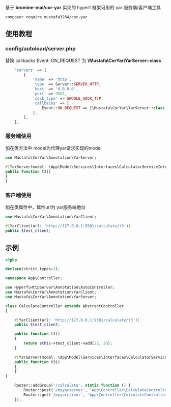 基于 **bromine-mai/cor-yar** 实现的 hyperf 框架可用的 yar 服务端/客户端工具

`composer require mustafa3264/cor-yar`

## 使用教程

### config/autoload/server.php
替换 callbacks Event::ON_REQUEST 为 **\Mustafa\CorYar\YarServer::class**
``` php
    'servers' => [
        [
            'name' => 'http',
            'type' => Server::SERVER_HTTP,
            'host' => '0.0.0.0',
            'port' => 9501,
            'sock_type' => SWOOLE_SOCK_TCP,
            'callbacks' => [
                Event::ON_REQUEST => [\Mustafa\CorYar\YarServer::class, 'onRequest'],
            ],
        ],
    ],
```

### 服务端使用
加在类方法中
model为代理yar请求实现的model
```php
use Mustafa\CorYar\Annotation\YarServer;

#[YarServer(model: \App\Model\Services\Interfaces\CalculatorServiceInterface::class)]
public function t3()
{
}
```

### 客户端使用
加在类属性中，属性url为 yar服务端地址
```php
use Mustafa\CorYar\Annotation\YarClient;

#[YarClient(url: 'http://127.0.0.1:9501/calculate/t3')]
public $test_client;
```

## 示例
```php
<?php

declare(strict_types=1);

namespace App\Controller;

use Hyperf\HttpServer\Annotation\AutoController;
use Mustafa\CorYar\Annotation\YarClient;
use Mustafa\CorYar\Annotation\YarServer;

class CalculateController extends AbstractController
{

    #[YarClient(url: 'http://127.0.0.1:9501/calculate/t3')]
    public $test_client;

    public function t1()
    {
        return $this->test_client->add(25, 20);
    }

    #[YarServer(model: \App\Model\Services\Interfaces\CalculatorServiceInterface::class)]
    public function t3()
    {
    }
}
```

```php
    Router::addGroup('/calculate', static function () {
        Router::post('/myyarserver', 'App\Controller\CalculateController@myyarserver');
        Router::get('/myyarclient', 'App\Controller\CalculateController@myyarclient');
    });
```